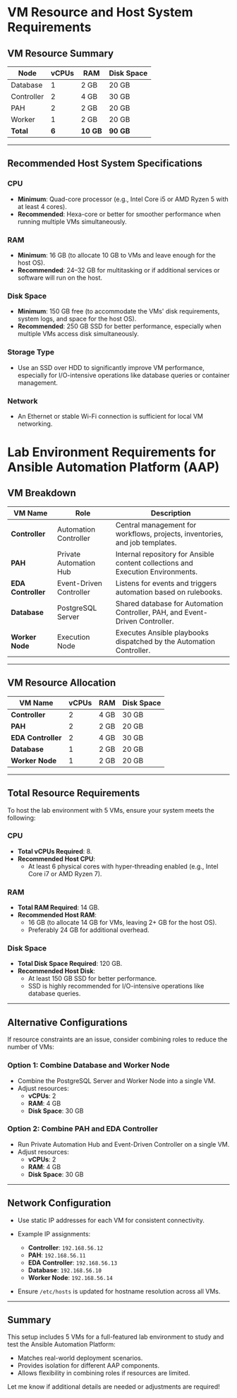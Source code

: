 # VM Resource and Host System Requirements

## **VM Resource Summary**

| Node         | vCPUs | RAM   | Disk Space |
|--------------|-------|-------|------------|
| Database     | 1     | 2 GB  | 20 GB      |
| Controller   | 2     | 4 GB  | 30 GB      |
| PAH          | 2     | 2 GB  | 20 GB      |
| Worker       | 1     | 2 GB  | 20 GB      |
| **Total**    | **6** | **10 GB** | **90 GB** |

---

## **Recommended Host System Specifications**

### **CPU**
- **Minimum**: Quad-core processor (e.g., Intel Core i5 or AMD Ryzen 5 with at least 4 cores).
- **Recommended**: Hexa-core or better for smoother performance when running multiple VMs simultaneously.

### **RAM**
- **Minimum**: 16 GB (to allocate 10 GB to VMs and leave enough for the host OS).
- **Recommended**: 24–32 GB for multitasking or if additional services or software will run on the host.

### **Disk Space**
- **Minimum**: 150 GB free (to accommodate the VMs' disk requirements, system logs, and space for the host OS).
- **Recommended**: 250 GB SSD for better performance, especially when multiple VMs access disk simultaneously.

### **Storage Type**
- Use an SSD over HDD to significantly improve VM performance, especially for I/O-intensive operations like database queries or container management.

### **Network**
- An Ethernet or stable Wi-Fi connection is sufficient for local VM networking.






# Lab Environment Requirements for Ansible Automation Platform (AAP)

## **VM Breakdown**

| **VM Name**        | **Role**                          | **Description**                                                                                  |
|---------------------|------------------------------------|--------------------------------------------------------------------------------------------------|
| **Controller**      | Automation Controller             | Central management for workflows, projects, inventories, and job templates.                      |
| **PAH**             | Private Automation Hub            | Internal repository for Ansible content collections and Execution Environments.                  |
| **EDA Controller**  | Event-Driven Controller           | Listens for events and triggers automation based on rulebooks.                                   |
| **Database**        | PostgreSQL Server                 | Shared database for Automation Controller, PAH, and Event-Driven Controller.                     |
| **Worker Node**     | Execution Node                   | Executes Ansible playbooks dispatched by the Automation Controller.                              |

---

## **VM Resource Allocation**

| **VM Name**        | **vCPUs** | **RAM** | **Disk Space** |
|---------------------|-----------|---------|----------------|
| **Controller**      | 2         | 4 GB    | 30 GB          |
| **PAH**             | 2         | 2 GB    | 20 GB          |
| **EDA Controller**  | 2         | 4 GB    | 30 GB          |
| **Database**        | 1         | 2 GB    | 20 GB          |
| **Worker Node**     | 1         | 2 GB    | 20 GB          |

---

## **Total Resource Requirements**
To host the lab environment with 5 VMs, ensure your system meets the following:

### **CPU**
- **Total vCPUs Required**: 8.
- **Recommended Host CPU**:
  - At least 6 physical cores with hyper-threading enabled (e.g., Intel Core i7 or AMD Ryzen 7).

### **RAM**
- **Total RAM Required**: 14 GB.
- **Recommended Host RAM**:
  - 16 GB (to allocate 14 GB for VMs, leaving 2+ GB for the host OS).
  - Preferably 24 GB for additional overhead.

### **Disk Space**
- **Total Disk Space Required**: 120 GB.
- **Recommended Host Disk**:
  - At least 150 GB SSD for better performance.
  - SSD is highly recommended for I/O-intensive operations like database queries.

---

## **Alternative Configurations**
If resource constraints are an issue, consider combining roles to reduce the number of VMs:

### **Option 1: Combine Database and Worker Node**
- Combine the PostgreSQL Server and Worker Node into a single VM.
- Adjust resources:
  - **vCPUs**: 2
  - **RAM**: 4 GB
  - **Disk Space**: 30 GB

### **Option 2: Combine PAH and EDA Controller**
- Run Private Automation Hub and Event-Driven Controller on a single VM.
- Adjust resources:
  - **vCPUs**: 2
  - **RAM**: 4 GB
  - **Disk Space**: 30 GB

---

## **Network Configuration**
- Use static IP addresses for each VM for consistent connectivity.
- Example IP assignments:
  - **Controller**: `192.168.56.12`
  - **PAH**: `192.168.56.11`
  - **EDA Controller**: `192.168.56.13`
  - **Database**: `192.168.56.10`
  - **Worker Node**: `192.168.56.14`

- Ensure `/etc/hosts` is updated for hostname resolution across all VMs.

---

## **Summary**
This setup includes 5 VMs for a full-featured lab environment to study and test the Ansible Automation Platform:
- Matches real-world deployment scenarios.
- Provides isolation for different AAP components.
- Allows flexibility in combining roles if resources are limited.

Let me know if additional details are needed or adjustments are required!
